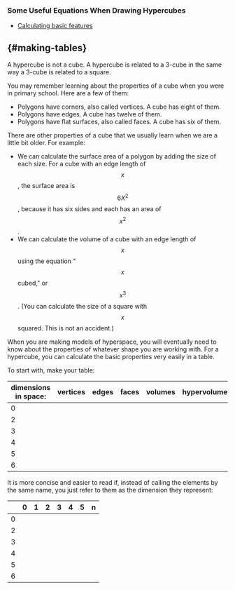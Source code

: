 <script
  src="https://cdn.mathjax.org/mathjax/latest/MathJax.js?config=TeX-AMS-MML_HTMLorMML"
  type="text/javascript">
</script>

[The above javascript script enables browsers to read the \(\LaTeX\) scripts in this page by calling upon mathjax.]: #

### Some Useful Equations When Drawing Hypercubes
- [Calculating basic features](#making-tables)


## {#making-tables}
A hypercube is not a cube. A hypercube is related to a 3-cube in the same way a 3-cube is related to a square.

You may remember learning about the properties of a cube when you were in primary school. Here are a few of them:
- Polygons have corners, also called vertices. A cube has eight of them.
- Polygons have edges. A cube has twelve of them.
- Polygons have flat surfaces, also called faces. A cube has six of them.

There are other properties of a cube that we usually learn when we are a little bit older. For example:
- We can calculate the surface area of a polygon by adding the size of each size. For a cube with an edge length of $$x$$, the surface area is $$6X^2$$, because it has six sides and each has an area of $$x^2$$.
- We can calculate the volume of a cube with an edge length of $$x$$ using the equation "$$x$$ cubed," or $$x^3$$. (You can calculate the size of a square with $$x$$ squared. This is not an accident.)

When you are making models of hyperspace, you will eventually need to know about the properties of whatever shape you are working with. For a hypercube, you can calculate the basic properties very easily in a table.

To start with, make your table:

|dimensions in space:|vertices|edges|faces|volumes|hypervolumes|5-volumes|etc...|
|----|----|----|----|----|----|----|----|
|0| | | | | | | |
|2| | | | | | | |
|3| | | | | | | |
|4| | | | | | | |
|5| | | | | | | |
|6| | | | | | | |

It is more concise and easier to read if, instead of calling the elements by the same name, you just refer to them as the dimension they represent:

| |0|1|2|3|4|5|n|
|----|----|----|----|----|----|----|----|
|0| | | | | | | |
|2| | | | | | | |
|3| | | | | | | |
|4| | | | | | | |
|5| | | | | | | |
|6| | | | | | | |
